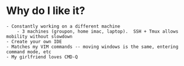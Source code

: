 # Why do I like it?
    - Constantly working on a different machine
        - 3 machines (groupon, home imac, laptop).  SSH + Tmux allows mobility without slowdown
    - Create your own IDE
    - Matches my VIM commands -- moving windows is the same, entering command mode, etc
    - My girlfriend loves CMD-Q
